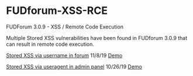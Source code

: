 # FUDforum-XSS-RCE
FUDForum 3.0.9 - XSS / Remote Code Execution

Multiple Stored XSS vulnerabilities have been found in FUDforum 3.0.9 that can result in remote code execution.

[Stored XSS via username in forum](https://github.com/fuzzlove/FUDforum-XSS-RCE/blob/master/forumxss.md) 11/8/19 [Demo](https://youtu.be/0gsJQ82TXw4)

[Stored XSS via useragent in admin panel](https://github.com/fuzzlove/FUDforum-XSS-RCE/blob/master/adminpanel.md) 10/26/19 [Demo](https://youtu.be/0gsJQ82TXw4)
